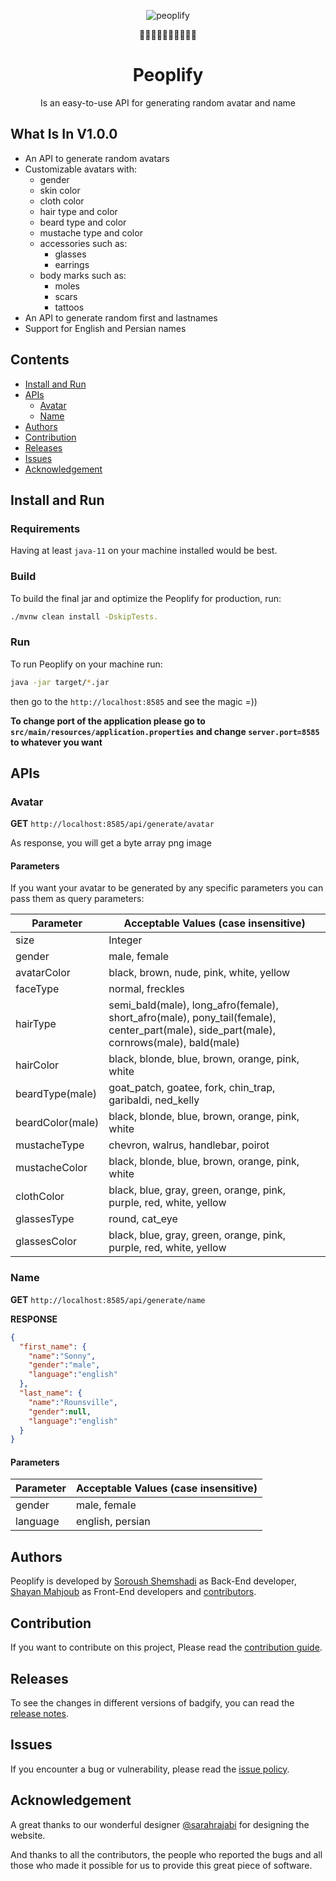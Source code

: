 <p align="center">
 <img src="https://github.com/siloxa/peoplify/assets/45015114/d06b1703-3b5e-4f05-8163-0bbcd53d271e" alt="peoplify" />
 <p align="center">🧑🏻🧑🏼🧑🏽🧑🏾🧑🏿</p>
 <h1 align="center">Peoplify</h1>
 <p align="center">Is an easy-to-use API for generating random avatar and name</p>
</p>

## What Is In V1.0.0
- An API to generate random avatars
- Customizable avatars with:
  - gender
  - skin color
  - cloth color
  - hair type and color
  - beard type and color
  - mustache type and color
  - accessories such as:
    - glasses
    - earrings
  - body marks such as:
    - moles
    - scars
    - tattoos
- An API to generate random first and lastnames
- Support for English and Persian names

## Contents
- [Install and Run](#install-and-run)
- [APIs](#apis)
    - [Avatar](#avatar)
    - [Name](#name)
- [Authors](#authors)
- [Contribution](#contribution)
- [Releases](#releases)
- [Issues](#issues)
- [Acknowledgement](#acknowledgement)

## Install and Run

### Requirements
Having at least `java-11` on your machine installed would be best.

### Build
To build the final jar and optimize the Peoplify for production, run:
```bash
./mvnw clean install -DskipTests.
```

### Run
To run Peoplify on your machine run:
```bash
java -jar target/*.jar
```

then go to the `http://localhost:8585` and see the magic =))

**To change port of the application please go to `src/main/resources/application.properties` and change `server.port=8585` to whatever you want**

## APIs

### Avatar
**GET** `http://localhost:8585/api/generate/avatar`

As response, you will get a byte array png image

#### Parameters
If you want your avatar to be generated by any specific parameters you can pass them as query parameters:

<table>
    <thead>
        <tr><th>Parameter</th><th>Acceptable Values (case insensitive)</th></tr>
    </thead>
    <tbody>
        <tr><td>size</td><td>Integer</td></tr>
        <tr><td>gender</td><td>male, female</td></tr>
        <tr><td>avatarColor</td><td>black, brown, nude, pink, white, yellow</td></tr>
        <tr><td>faceType</td><td>normal, freckles</td></tr>
        <tr><td>hairType</td><td>semi_bald(male), long_afro(female), short_afro(male), pony_tail(female), center_part(male), side_part(male), cornrows(male), bald(male)</td></tr>
        <tr><td>hairColor</td><td>black, blonde, blue, brown, orange, pink, white</td></tr>
        <tr><td>beardType(male)</td><td>goat_patch, goatee, fork, chin_trap, garibaldi, ned_kelly</td></tr>
        <tr><td>beardColor(male)</td><td>black, blonde, blue, brown, orange, pink, white</td></tr>
        <tr><td>mustacheType</td><td>chevron, walrus, handlebar, poirot</td></tr>
        <tr><td>mustacheColor</td><td>black, blonde, blue, brown, orange, pink, white</td></tr>
        <tr><td>clothColor</td><td>black, blue, gray, green, orange, pink, purple, red, white, yellow</td></tr>
        <tr><td>glassesType</td><td>round, cat_eye</td></tr>
        <tr><td>glassesColor</td><td>black, blue, gray, green, orange, pink, purple, red, white, yellow</td></tr>
    </tbody>
</table>

### Name
**GET** `http://localhost:8585/api/generate/name`

**RESPONSE**
```json
{
  "first_name": {
    "name":"Sonny",
    "gender":"male",
    "language":"english"
  },
  "last_name": {
    "name":"Rounsville",
    "gender":null,
    "language":"english"
  }
}
```

#### Parameters
<table>
    <thead>
        <tr><th>Parameter</th><th>Acceptable Values (case insensitive)</th></tr>
    </thead>
    <tbody>
        <tr><td>gender</td><td>male, female</td></tr>
        <tr><td>language</td><td>english, persian</td></tr>
        </tbody>
</table>

## Authors
Peoplify is developed by [Soroush Shemshadi](https://github.com/shuoros) as Back-End developer, [Shayan Mahjoub](https://github.com/shynmah) as Front-End developers and [contributors](./CONTRIBUTORS.md).

## Contribution
If you want to contribute on this project, Please read the [contribution guide](./CONTRIBUTE.md).

## Releases
To see the changes in different versions of badgify, you can read the [release notes](./RELEASENOTES.md).

## Issues
If you encounter a bug or vulnerability, please read the [issue policy](./ISSUES.md).

## Acknowledgement
A great thanks to our wonderful designer [@sarahrajabi](https://github.com/sarahrajabi) for designing the website.

And thanks to all the contributors, the people who reported the bugs and all those who made it possible for us to provide this great piece of software.
